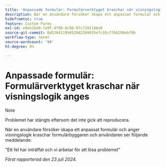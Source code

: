 ```yaml
---
title: 'Anpassade formulär: Formulärverktyget kraschar när visningslogik anges'
description: När en användare försöker skapa ett anpassat formulär och anger visningslogik kraschar formulärbyggaren och användaren ser ett meddelande.
hidefromtoc: true
feature: Custom Forms
exl-id: e0eb16d0-fa9f-4f90-8c98-97c7291188a9
source-git-commit: 0d536411994520d2399935efc35cff66290ebf9b
workflow-type: tm+mt
source-wordcount: '94'
ht-degree: 0%

---
```


# Anpassade formulär: Formulärverktyget kraschar när visningslogik anges

>[!NOTE]
>
>Problemet har stängts eftersom det inte gick att reproducera.

När en användare försöker skapa ett anpassat formulär och anger visningslogik kraschar formulärbyggaren och användaren ser följande meddelande:

&quot;Ett fel har inträffat och vi arbetar för att lösa problemet&quot;

_Först rapporterad den 23 juli 2024._
